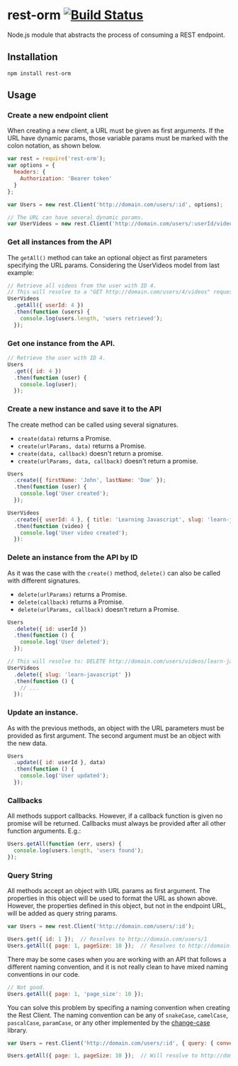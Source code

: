 # rest-orm [![Build Status](https://travis-ci.org/ngonzalvez/rest-orm.svg?branch=master)](https://travis-ci.org/ngonzalvez/rest-orm)

Node.js module that abstracts the process of consuming a REST endpoint.


## Installation

    npm install rest-orm


## Usage

### Create a new endpoint client

When creating a new client, a URL must be given as first arguments. If the URL have dynamic params, those variable params must be marked with the colon notation, as shown below.

~~~js
var rest = require('rest-orm');
var options = {
  headers: {
    Authorization: 'Bearer token'
  }
};

var Users = new rest.Client('http://domain.com/users/:id', options);

// The URL can have several dynamic params.
var UserVideos = new rest.Client('http://domain.com/users/:userId/videos/:slug');
~~~


### Get all instances from the API
The `getAll()` method can take an optional object as first parameters specifying the URL params. Considering the UserVideos model from last example:

~~~js
// Retrieve all videos from the user with ID 4.
// This will resolve to a "GET http://domain.com/users/4/videos" request.
UserVideos
  .getAll({ userId: 4 })
  .then(function (users) {
    console.log(users.length, 'users retrieved');
  });
~~~


### Get one instance from the API.
~~~js
// Retrieve the user with ID 4.
Users
  .get({ id: 4 })
  .then(function (user) {
    console.log(user);
  });
~~~


### Create a new instance and save it to the API
The create method can be called using several signatures.

- `create(data)` returns a Promise.
- `create(urlParams, data)` returns a Promise.
- `create(data, callback)` doesn't return a promise.
- `create(urlParams, data, callback)` doesn't return a promise.

~~~js
Users
  .create({ firstName: 'John', lastName: 'Doe' });
  .then(function (user) {
    console.log('User created');
  });

UserVideos
  .create({ userId: 4 }, { title: 'Learning Javascript', slug: 'learn-javascript' })
  .then(function (video) {
    console.log('User video created');
  }):
~~~


### Delete an instance from the API by ID
As it was the case with the `create()` method, `delete()` can also be called with different signatures.

- `delete(urlParams)` returns a Promise.
- `delete(callback)` returns a Promise.
- `delete(urlParams, callback)` doesn't return a Promise.

~~~js
Users
  .delete({ id: userId })
  .then(function () {
    console.log('User deleted');
  });

// This will resolve to: DELETE http://domain.com/users/videos/learn-javascript
UserVideos
  .delete({ slug: 'learn-javascript' })
  .then(function () {
    // ...
  });
~~~


### Update an instance.
As with the previous methods, an object with the URL parameters must be provided as first argument. The second argument must be an object with the new data.

~~~js
Users
  .update({ id: userId }, data)
  .then(function () {
    console.log('User updated');
  });
~~~

### Callbacks

All methods support callbacks. However, if a callback function is given no promise will be returned. Callbacks must always be provided after all other function arguments. E.g.:

~~~js
Users.getAll(function (err, users) {
  console.log(users.length, 'users found');
});
~~~

### Query String

All methods accept an object with URL params as first argument. The properties in this object will be used to format the URL as shown above. However, the properties defined in this object, but not in the endpoint URL, will be added as query string params.

~~~js
var Users = new rest.Client('http://domain.com/users/:id');

Users.get({ id: 1 });  // Resolves to http://domain.com/users/1
Users.getAll({ page: 1, pageSize: 10 });  // Resolves to http://domain.com/users?page=1&pageSize=10
~~~

There may be some cases when you are working with an API that follows a different naming convention, and it is not really clean to have mixed naming conventions in our code.

~~~js
// Not good.
Users.getAll({ page: 1, 'page_size': 10 });
~~~

You can solve this problem by specifing a naming convention when creating the Rest Client. The naming convention can be any of `snakeCase`, `camelCase`, `pascalCase`, `paramCase`, or any other implemented by the [change-case](https://github.com/blakeembrey/change-case) library.

~~~js
var Users = rest.Client('http://domain.com/users/:id', { query: { convertCase: 'snakeCase' }});

Users.getAll({ page: 1, pageSize: 10 });  // Will resolve to http://domain.com/users?page=1&page_size=10
~~~
